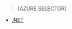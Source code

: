 <!-- not suitable for Mooncake -->

> [AZURE.SELECTOR]
- [.NET](/documentation/articles/media-services-encode-with-premium-workflow)
